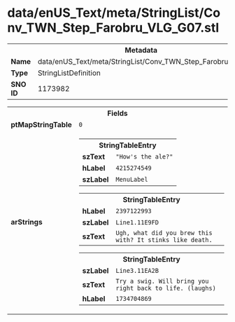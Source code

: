 <h1>data/enUS_Text/meta/StringList/Conv_TWN_Step_Farobru_VLG_G07.stl</h1><table><tr><th colspan="100%">Metadata</th></tr><tr><td><b>Name</b></td><td>data/enUS_Text/meta/StringList/Conv_TWN_Step_Farobru_VLG_G07.stl</td></tr><tr><td><b>Type</b></td><td>StringListDefinition</td></tr><tr><td><b>SNO ID</b></td><td>1173982</td></tr></table>

<table><tr><th colspan="100%">Fields</th></tr><tr><td><b>ptMapStringTable</b></td><td><code>0</code></td></tr><tr><td><b>arStrings</b></td><td><table><tr><th colspan="100%">StringTableEntry</th></tr><tr><td><b>szText</b></td><td><code>"How's the ale?"</code></td></tr><tr><td><b>hLabel</b></td><td><code>4215274549</code></td></tr><tr><td><b>szLabel</b></td><td><code>MenuLabel</code></td></tr></table>


<table><tr><th colspan="100%">StringTableEntry</th></tr><tr><td><b>hLabel</b></td><td><code>2397122993</code></td></tr><tr><td><b>szLabel</b></td><td><code>Line1.11E9FD</code></td></tr><tr><td><b>szText</b></td><td><code>Ugh, what did you brew this with? It stinks like death.</code></td></tr></table>


<table><tr><th colspan="100%">StringTableEntry</th></tr><tr><td><b>szLabel</b></td><td><code>Line3.11EA2B</code></td></tr><tr><td><b>szText</b></td><td><code>Try a swig. Will bring you right back to life. (laughs)</code></td></tr><tr><td><b>hLabel</b></td><td><code>1734704869</code></td></tr></table>


</td></tr></table>

